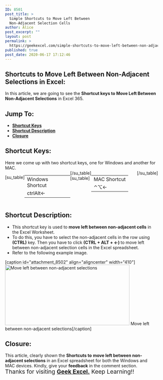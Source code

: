 ```yaml
---
ID: 8501
post_title: >
  Simple Shortcuts to Move Left Between
  Non-Adjacent Selection Cells
author: Alice
post_excerpt: ""
layout: post
permalink: >
  https://geekexcel.com/simple-shortcuts-to-move-left-between-non-adjacent-selection-cells/
published: true
post_date: 2020-06-17 17:12:46
---
```

<h2>Shortcuts to Move Left Between Non-Adjacent Selections in Excel:</h2>
In this article, we are going to see the <strong>Shortcut keys to Move Left Between Non-Adjacent Selections</strong> in Excel 365.
<h2>Jump To:</h2>
<ul>
 	<li><strong><a href="#1">Shortcut Keys</a></strong></li>
 	<li><strong><a href="#2">Shortcut Description</a></strong></li>
 	<li><strong><a href="#3">Closure</a></strong></li>
</ul>
<h2 id="1">Shortcut Keys:</h2>
Here we come up with two shortcut keys, one for Windows and another for MAC.
<div style="display: flex;">

[su_table]
<table>
<tbody>
<tr>
<td>Windows Shortcut</td>
</tr>
<tr>
<td style="display: flex;"><span class="key-flex"><span class="win-key" style="width: 120px;"><span class="custom-span-key">ctrl</span></span></span><span class="key-flex"><span class="win-key"><span class="custom-span-key">Alt</span></span></span><span class="key-flex"><span class="win-key"><span class="custom-span-key">←</span></span></span></td>
</tr>
</tbody>
</table>
[/su_table]
[su_table]
<table style="float: right;">
<tbody>
<tr>
<td>MAC Shortcut</td>
</tr>
<tr>
<td style="display: flex;"><span class="key-flex"><span class="mac-key"><span class="custom-span-key">⌃</span></span></span><span class="key-flex"><span class="mac-key"><span class="custom-span-key">⌥</span></span></span><span class="key-flex"><span class="mac-key"><span class="custom-span-key">←</span></span></span></td>
</tr>
</tbody>
</table>
[/su_table]

</div>
<h2 id="2">Shortcut Description:</h2>
<ul>
 	<li>This shortcut key is used to <strong>move left between non-adjacent cells</strong> in the Excel Worksheet.</li>
 	<li>To do this, you have to select the non-adjacent cells in the row using <strong>(CTRL)</strong> key. Then you have to click <strong>(CTRL + ALT + ←) </strong>to move left between non-adjacent selection cells in the Excel spreadsheet.</li>
 	<li>Refer to the following example image.</li>
</ul>
[caption id="attachment_8502" align="aligncenter" width="410"]<img class="size-full wp-image-8502" src="https://geekexcel.com/wp-content/uploads/2020/06/ezgif.com-optimize-14.gif" alt="Move left between non-adjacent selections" width="410" height="200" /> Move left between non-adjacent selections[/caption]
<h2 id="3">Closure:</h2>
This article, clearly shown the <strong>Shortcuts to</strong> <strong>move left between non-adjacent selections</strong> in an Excel spreadsheet for both the Windows and MAC devices. Kindly, give your <strong>feedback</strong> in the comment section. <span style="font-size: 19px;">Thanks for visiting <strong><a href="https://geekexcel.com/">Geek Excel.</a></strong> Keep Learning!!</span>